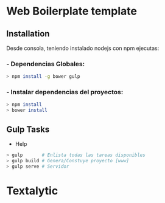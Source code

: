 # Web Boilerplate template

## Installation
Desde consola, teniendo instalado nodejs con npm ejecutas:

### - Dependencias Globales:
```bash
> npm install -g bower gulp
```

### - Instalar dependencias del proyectos:

```bash
> npm install
> bower install
```

## Gulp Tasks

- Help
```sh
> gulp       # Enlista todas las tareas disponibles
> gulp build # Genera/Constuye proyecto [www]
> gulp serve # Servidor 
```
# Textalytic
